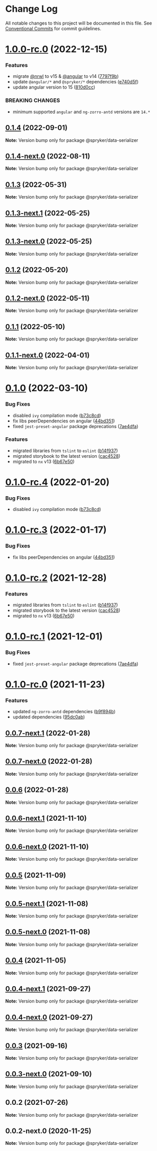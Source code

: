 # Change Log

All notable changes to this project will be documented in this file.
See [Conventional Commits](https://conventionalcommits.org) for commit guidelines.

# [1.0.0-rc.0](https://github.com/spryker/ui-components/compare/@spryker/data-serializer@0.1.4...@spryker/data-serializer@1.0.0-rc.0) (2022-12-15)

### Features

-   migrate [@nrwl](https://github.com/nrwl) to v15 & [@angular](https://github.com/angular) to v14 ([7797f9b](https://github.com/spryker/ui-components/commit/7797f9b9597fe961a385c9256331d4cc8a29755e))
-   update `@angular/*` and `@spryker/*` dependencies ([e740d5f](https://github.com/spryker/ui-components/commit/e740d5f630b6f8cdd23b7c5a5143c0e2cb0b09aa))
-   update angular version to 15 ([810d0cc](https://github.com/spryker/ui-components/commit/810d0cccb96d6c3d5108e6d38cbe549b4a38dbd2))

### BREAKING CHANGES

-   minimum supported `angular` and `ng-zorro-antd` versions are `14.*`

## [0.1.4](https://github.com/spryker/ui-components/compare/@spryker/data-serializer@0.1.4-next.0...@spryker/data-serializer@0.1.4) (2022-09-01)

**Note:** Version bump only for package @spryker/data-serializer

## [0.1.4-next.0](https://github.com/spryker/ui-components/compare/@spryker/data-serializer@0.1.3...@spryker/data-serializer@0.1.4-next.0) (2022-08-11)

**Note:** Version bump only for package @spryker/data-serializer

## [0.1.3](https://github.com/spryker/ui-components/compare/@spryker/data-serializer@0.1.3-next.1...@spryker/data-serializer@0.1.3) (2022-05-31)

**Note:** Version bump only for package @spryker/data-serializer

## [0.1.3-next.1](https://github.com/spryker/ui-components/compare/@spryker/data-serializer@0.1.2...@spryker/data-serializer@0.1.3-next.1) (2022-05-25)

**Note:** Version bump only for package @spryker/data-serializer

## [0.1.3-next.0](https://github.com/spryker/zed-gui/compare/@spryker/data-serializer@0.1.2...@spryker/data-serializer@0.1.3-next.0) (2022-05-25)

**Note:** Version bump only for package @spryker/data-serializer

## [0.1.2](https://github.com/spryker/ui-components/compare/@spryker/data-serializer@0.1.2-next.0...@spryker/data-serializer@0.1.2) (2022-05-20)

**Note:** Version bump only for package @spryker/data-serializer

## [0.1.2-next.0](https://github.com/spryker/ui-components/compare/@spryker/data-serializer@0.1.1...@spryker/data-serializer@0.1.2-next.0) (2022-05-11)

**Note:** Version bump only for package @spryker/data-serializer

## [0.1.1](https://github.com/spryker/ui-components/compare/@spryker/data-serializer@0.1.1-next.0...@spryker/data-serializer@0.1.1) (2022-05-10)

**Note:** Version bump only for package @spryker/data-serializer

## [0.1.1-next.0](https://github.com/spryker/ui-components/compare/@spryker/data-serializer@0.1.0...@spryker/data-serializer@0.1.1-next.0) (2022-04-01)

**Note:** Version bump only for package @spryker/data-serializer

# [0.1.0](https://github.com/spryker/ui-components/compare/@spryker/data-serializer@0.0.6...@spryker/data-serializer@0.1.0) (2022-03-10)

### Bug Fixes

-   disabled `ivy` compilation mode ([b73c8cd](https://github.com/spryker/ui-components/commit/b73c8cd6990e72e74b9f5c1a5ee0a76ba740c109))
-   fix libs peerDependencies on angular ([44bd351](https://github.com/spryker/ui-components/commit/44bd35192446358fa03f6523a04725763248e7fb))
-   fixed `jest-preset-angular` package deprecations ([7ae4dfa](https://github.com/spryker/ui-components/commit/7ae4dfa3e60b243490e2ccc50db4f2ffee0b8ab9))

### Features

-   migrated libraries from `tslint` to `eslint` ([b14f937](https://github.com/spryker/ui-components/commit/b14f937bfd7803341e6626dd491484aa4d9b1344))
-   migrated storybook to the latest version ([cac4528](https://github.com/spryker/ui-components/commit/cac45288f9644fc20c4cff6b4a658a74130fbe2e))
-   migrated to `nx` v13 ([6b67e50](https://github.com/spryker/ui-components/commit/6b67e504a2ff8e8a840f70e12aae056c31698b47))

# [0.1.0-rc.4](https://github.com/spryker/ui-components/compare/@spryker/data-serializer@0.1.0-rc.3...@spryker/data-serializer@0.1.0-rc.4) (2022-01-20)

### Bug Fixes

-   disabled `ivy` compilation mode ([b73c8cd](https://github.com/spryker/ui-components/commit/b73c8cd6990e72e74b9f5c1a5ee0a76ba740c109))

# [0.1.0-rc.3](https://github.com/spryker/ui-components/compare/@spryker/data-serializer@0.1.0-rc.2...@spryker/data-serializer@0.1.0-rc.3) (2022-01-17)

### Bug Fixes

-   fix libs peerDependencies on angular ([44bd351](https://github.com/spryker/ui-components/commit/44bd35192446358fa03f6523a04725763248e7fb))

# [0.1.0-rc.2](https://github.com/spryker/ui-components/compare/@spryker/data-serializer@0.1.0-rc.1...@spryker/data-serializer@0.1.0-rc.2) (2021-12-28)

### Features

-   migrated libraries from `tslint` to `eslint` ([b14f937](https://github.com/spryker/ui-components/commit/b14f937bfd7803341e6626dd491484aa4d9b1344))
-   migrated storybook to the latest version ([cac4528](https://github.com/spryker/ui-components/commit/cac45288f9644fc20c4cff6b4a658a74130fbe2e))
-   migrated to `nx` v13 ([6b67e50](https://github.com/spryker/ui-components/commit/6b67e504a2ff8e8a840f70e12aae056c31698b47))

# [0.1.0-rc.1](https://github.com/spryker/ui-components/compare/@spryker/data-serializer@0.1.0-rc.0...@spryker/data-serializer@0.1.0-rc.1) (2021-12-01)

### Bug Fixes

-   fixed `jest-preset-angular` package deprecations ([7ae4dfa](https://github.com/spryker/ui-components/commit/7ae4dfa3e60b243490e2ccc50db4f2ffee0b8ab9))

# [0.1.0-rc.0](https://github.com/spryker/ui-components/compare/@spryker/data-serializer@0.0.4-next.1...@spryker/data-serializer@0.1.0-rc.0) (2021-11-23)

### Features

-   updated `ng-zorro-antd` dependencies ([b9f894b](https://github.com/spryker/ui-components/commit/b9f894b5c6dd3e469bc8e0f01e251bb29e20e92d))
-   updated dependencies ([95dc0ab](https://github.com/spryker/ui-components/commit/95dc0ab04dd4612dc2476ed2b487aee7c7304497))

## [0.0.7-next.1](https://github.com/spryker/ui-components/compare/@spryker/data-serializer@0.0.6...@spryker/data-serializer@0.0.7-next.1) (2022-01-28)

**Note:** Version bump only for package @spryker/data-serializer

## [0.0.7-next.0](https://github.com/spryker/zed-gui/compare/@spryker/data-serializer@0.0.6...@spryker/data-serializer@0.0.7-next.0) (2022-01-28)

**Note:** Version bump only for package @spryker/data-serializer

## [0.0.6](https://github.com/spryker/ui-components/compare/@spryker/data-serializer@0.0.6-next.1...@spryker/data-serializer@0.0.6) (2022-01-28)

**Note:** Version bump only for package @spryker/data-serializer

## [0.0.6-next.1](https://github.com/spryker/ui-components/compare/@spryker/data-serializer@0.0.5...@spryker/data-serializer@0.0.6-next.1) (2021-11-10)

**Note:** Version bump only for package @spryker/data-serializer

## [0.0.6-next.0](https://github.com/spryker/zed-gui/compare/@spryker/data-serializer@0.0.4-next.1...@spryker/data-serializer@0.0.6-next.0) (2021-11-10)

**Note:** Version bump only for package @spryker/data-serializer

## [0.0.5](https://github.com/spryker/ui-components/compare/@spryker/data-serializer@0.0.5-next.1...@spryker/data-serializer@0.0.5) (2021-11-09)

**Note:** Version bump only for package @spryker/data-serializer

## [0.0.5-next.1](https://github.com/spryker/ui-components/compare/@spryker/data-serializer@0.0.4...@spryker/data-serializer@0.0.5-next.1) (2021-11-08)

**Note:** Version bump only for package @spryker/data-serializer

## [0.0.5-next.0](https://github.com/spryker/zed-gui/compare/@spryker/data-serializer@0.0.4-next.1...@spryker/data-serializer@0.0.5-next.0) (2021-11-08)

**Note:** Version bump only for package @spryker/data-serializer

## [0.0.4](https://github.com/spryker/ui-components/compare/@spryker/data-serializer@0.0.4-next.1...@spryker/data-serializer@0.0.4) (2021-11-05)

**Note:** Version bump only for package @spryker/data-serializer

## [0.0.4-next.1](https://github.com/spryker/ui-components/compare/@spryker/data-serializer@0.0.3...@spryker/data-serializer@0.0.4-next.1) (2021-09-27)

**Note:** Version bump only for package @spryker/data-serializer

## [0.0.4-next.0](https://github.com/spryker/zed-gui/compare/@spryker/data-serializer@0.0.2...@spryker/data-serializer@0.0.4-next.0) (2021-09-27)

**Note:** Version bump only for package @spryker/data-serializer

## [0.0.3](https://github.com/spryker/ui-components/compare/@spryker/data-serializer@0.0.3-next.0...@spryker/data-serializer@0.0.3) (2021-09-16)

**Note:** Version bump only for package @spryker/data-serializer

## [0.0.3-next.0](https://github.com/spryker/ui-components/compare/@spryker/data-serializer@0.0.2...@spryker/data-serializer@0.0.3-next.0) (2021-09-10)

**Note:** Version bump only for package @spryker/data-serializer

## 0.0.2 (2021-07-26)

**Note:** Version bump only for package @spryker/data-serializer

## 0.0.2-next.0 (2020-11-25)

**Note:** Version bump only for package @spryker/data-serializer
